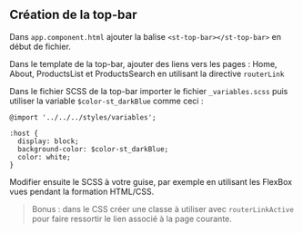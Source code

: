 ## Création de la top-bar

Dans `app.component.html` ajouter la balise `<st-top-bar></st-top-bar>` en début de fichier.

Dans le template de la top-bar, ajouter des liens vers les pages : Home, About, ProductsList et ProductsSearch en utilisant la directive `routerLink`

Dans le fichier SCSS de la top-bar importer le fichier `_variables.scss` puis utiliser la variable `$color-st_darkBlue` comme ceci :

```
@import '../../../styles/variables';

:host {
  display: block;
  background-color: $color-st_darkBlue;
  color: white;
}
```

Modifier ensuite le SCSS à votre guise, par exemple en utilisant les FlexBox vues pendant la formation HTML/CSS.

> Bonus : dans le CSS créer une classe à utiliser avec `routerLinkActive` pour faire ressortir le lien associé à la page courante.
